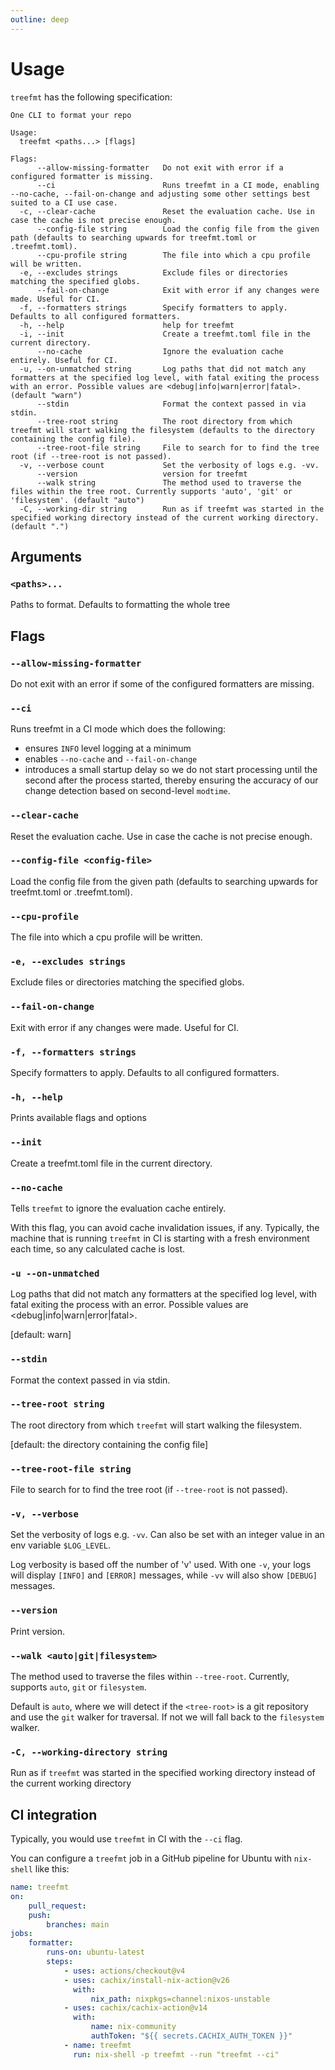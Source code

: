 ```yaml
---
outline: deep
---
```


# Usage

`treefmt` has the following specification:

```
One CLI to format your repo

Usage:
  treefmt <paths...> [flags]

Flags:
      --allow-missing-formatter   Do not exit with error if a configured formatter is missing.
      --ci                        Runs treefmt in a CI mode, enabling --no-cache, --fail-on-change and adjusting some other settings best suited to a CI use case.
  -c, --clear-cache               Reset the evaluation cache. Use in case the cache is not precise enough.
      --config-file string        Load the config file from the given path (defaults to searching upwards for treefmt.toml or .treefmt.toml).
      --cpu-profile string        The file into which a cpu profile will be written.
  -e, --excludes strings          Exclude files or directories matching the specified globs.
      --fail-on-change            Exit with error if any changes were made. Useful for CI.
  -f, --formatters strings        Specify formatters to apply. Defaults to all configured formatters.
  -h, --help                      help for treefmt
  -i, --init                      Create a treefmt.toml file in the current directory.
      --no-cache                  Ignore the evaluation cache entirely. Useful for CI.
  -u, --on-unmatched string       Log paths that did not match any formatters at the specified log level, with fatal exiting the process with an error. Possible values are <debug|info|warn|error|fatal>. (default "warn")
      --stdin                     Format the context passed in via stdin.
      --tree-root string          The root directory from which treefmt will start walking the filesystem (defaults to the directory containing the config file).
      --tree-root-file string     File to search for to find the tree root (if --tree-root is not passed).
  -v, --verbose count             Set the verbosity of logs e.g. -vv.
      --version                   version for treefmt
      --walk string               The method used to traverse the files within the tree root. Currently supports 'auto', 'git' or 'filesystem'. (default "auto")
  -C, --working-dir string        Run as if treefmt was started in the specified working directory instead of the current working directory. (default ".")
```

## Arguments

### `<paths>...`

Paths to format. Defaults to formatting the whole tree

## Flags

### `--allow-missing-formatter`

Do not exit with an error if some of the configured formatters are missing.

### `--ci`

Runs treefmt in a CI mode which does the following:

-   ensures `INFO` level logging at a minimum
-   enables `--no-cache` and `--fail-on-change`
-   introduces a small startup delay so we do not start processing until the second after the process started, thereby
    ensuring the accuracy of our change detection based on second-level `modtime`.

### `--clear-cache`

Reset the evaluation cache. Use in case the cache is not precise enough.

### `--config-file <config-file>`

Load the config file from the given path (defaults to searching upwards for treefmt.toml or .treefmt.toml).

### `--cpu-profile`

The file into which a cpu profile will be written.

### `-e, --excludes strings`

Exclude files or directories matching the specified globs.

### `--fail-on-change`

Exit with error if any changes were made. Useful for CI.

### `-f, --formatters strings`

Specify formatters to apply. Defaults to all configured formatters.

### `-h, --help`

Prints available flags and options

### `--init`

Create a treefmt.toml file in the current directory.

### `--no-cache`

Tells `treefmt` to ignore the evaluation cache entirely.

With this flag, you can avoid cache invalidation issues, if any.
Typically, the machine that is running `treefmt` in CI is starting with a fresh environment each time,
so any calculated cache is lost.

### `-u --on-unmatched`

Log paths that did not match any formatters at the specified log level, with fatal exiting the process with an error. Possible values are <debug|info|warn|error|fatal>.

[default: warn]

### `--stdin`

Format the context passed in via stdin.

### `--tree-root string`

The root directory from which `treefmt` will start walking the filesystem.

[default: the directory containing the config file]

### `--tree-root-file string`

File to search for to find the tree root (if `--tree-root` is not passed).

### `-v, --verbose`

Set the verbosity of logs e.g. `-vv`. Can also be set with an integer value in an env variable `$LOG_LEVEL`.

Log verbosity is based off the number of 'v' used. With one `-v`, your logs will display `[INFO]` and `[ERROR]` messages,
while `-vv` will also show `[DEBUG]` messages.

### `--version`

Print version.

### `--walk <auto|git|filesystem>`

The method used to traverse the files within `--tree-root`.
Currently, supports `auto`, `git` or `filesystem`.

Default is `auto`, where we will detect if the `<tree-root>` is a git repository and use the `git` walker for
traversal.
If not we will fall back to the `filesystem` walker.

### `-C, --working-directory string`

Run as if `treefmt` was started in the specified working directory instead of the current working directory

## CI integration

Typically, you would use `treefmt` in CI with the `--ci` flag.

You can configure a `treefmt` job in a GitHub pipeline for Ubuntu with `nix-shell` like this:

```yaml
name: treefmt
on:
    pull_request:
    push:
        branches: main
jobs:
    formatter:
        runs-on: ubuntu-latest
        steps:
            - uses: actions/checkout@v4
            - uses: cachix/install-nix-action@v26
              with:
                  nix_path: nixpkgs=channel:nixos-unstable
            - uses: cachix/cachix-action@v14
              with:
                  name: nix-community
                  authToken: "${{ secrets.CACHIX_AUTH_TOKEN }}"
            - name: treefmt
              run: nix-shell -p treefmt --run "treefmt --ci"
```
